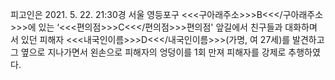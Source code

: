 피고인은 2021. 5. 22. 21:30경 서울 영등포구 <<<구아래주소>>>B<<</구아래주소>>>에 있는 ‘<<<편의점>>>C<<</편의점>>>편의점' 앞길에서 친구들과 대화하며 서 있던 피해자 <<<내국인이름>>>D<<</내국인이름>>>(가명, 여 27세)를 발견하고 그 옆으로 지나가면서 왼손으로 피해자의 엉덩이를 1회 만져 피해자를 강제로 추행하였다.